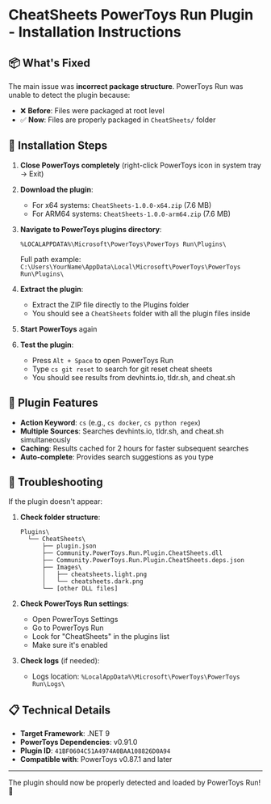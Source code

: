 # CheatSheets PowerToys Run Plugin - Installation Instructions

## 📦 What's Fixed

The main issue was **incorrect package structure**. PowerToys Run was unable to detect the plugin because:

- ❌ **Before**: Files were packaged at root level  
- ✅ **Now**: Files are properly packaged in `CheatSheets/` folder

## 🚀 Installation Steps

1. **Close PowerToys completely** (right-click PowerToys icon in system tray → Exit)

2. **Download the plugin**:
   - For x64 systems: `CheatSheets-1.0.0-x64.zip` (7.6 MB)
   - For ARM64 systems: `CheatSheets-1.0.0-arm64.zip` (7.6 MB)

3. **Navigate to PowerToys plugins directory**:
   ```
   %LOCALAPPDATA%\Microsoft\PowerToys\PowerToys Run\Plugins\
   ```
   Full path example: `C:\Users\YourName\AppData\Local\Microsoft\PowerToys\PowerToys Run\Plugins\`

4. **Extract the plugin**:
   - Extract the ZIP file directly to the Plugins folder
   - You should see a `CheatSheets` folder with all the plugin files inside

5. **Start PowerToys** again

6. **Test the plugin**:
   - Press `Alt + Space` to open PowerToys Run
   - Type `cs git reset` to search for git reset cheat sheets
   - You should see results from devhints.io, tldr.sh, and cheat.sh

## 🎯 Plugin Features

- **Action Keyword**: `cs` (e.g., `cs docker`, `cs python regex`)
- **Multiple Sources**: Searches devhints.io, tldr.sh, and cheat.sh simultaneously
- **Caching**: Results cached for 2 hours for faster subsequent searches
- **Auto-complete**: Provides search suggestions as you type

## 🔧 Troubleshooting

If the plugin doesn't appear:

1. **Check folder structure**:
   ```
   Plugins\
     └── CheatSheets\
         ├── plugin.json
         ├── Community.PowerToys.Run.Plugin.CheatSheets.dll
         ├── Community.PowerToys.Run.Plugin.CheatSheets.deps.json
         ├── Images\
         │   ├── cheatsheets.light.png
         │   └── cheatsheets.dark.png
         └── [other DLL files]
   ```

2. **Check PowerToys Run settings**:
   - Open PowerToys Settings
   - Go to PowerToys Run
   - Look for "CheatSheets" in the plugins list
   - Make sure it's enabled

3. **Check logs** (if needed):
   - Logs location: `%LocalAppData%\Microsoft\PowerToys\PowerToys Run\Logs\`

## 📋 Technical Details

- **Target Framework**: .NET 9
- **PowerToys Dependencies**: v0.91.0
- **Plugin ID**: `41BF0604C51A4974A0BAA108826D0A94`
- **Compatible with**: PowerToys v0.87.1 and later

---

The plugin should now be properly detected and loaded by PowerToys Run! 🎉